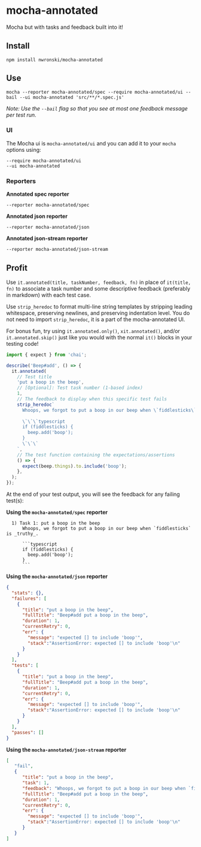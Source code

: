 # mocha-annotated
Mocha but with tasks and feedback built into it!

## Install

```
npm install nwronski/mocha-annotated
```

## Use

```
mocha --reporter mocha-annotated/spec --require mocha-annotated/ui --bail --ui mocha-annotated 'src/**/*.spec.js'
```

_Note: Use the `--bail` flag so that you see at most one feedback message per test run._

### UI

The Mocha ui is `mocha-annotated/ui` and you can add it to your `mocha` options using:

```
--require mocha-annotated/ui 
--ui mocha-annotated
```

### Reporters

**Annotated spec reporter**

```
--reporter mocha-annotated/spec
```

**Annotated json reporter**

```
--reporter mocha-annotated/json
```

**Annotated json-stream reporter**

```
--reporter mocha-annotated/json-stream
```

## Profit

Use `it.annotated(title, taskNumber, feedback, fn)` in place of `it(title, fn)` to associate a task number and 
some descriptive feedback (preferably in markdown) with each test case.

Use `strip_heredoc` to format multi-line string templates by stripping leading whitespace, preserving newlines, and 
preserving indentation level. You do not need to import `strip_heredoc`, it is a part of the mocha-annotated UI.

For bonus fun, try using `it.annotated.only()`, `xit.annotated()`, and/or `it.annotated.skip()` just like you 
would with the normal `it()` blocks in your testing code!

```javascript
import { expect } from 'chai';

describe('Beep#add', () => {
  it.annotated(
    // Test title
    'put a boop in the beep',
    // [Optional]: Test task number (1-based index)
    1,
    // The feedback to display when this specific test fails
    strip_heredoc`
      Whoops, we forgot to put a boop in our beep when \`fiddlesticks\` is _truthy_.
            
      \`\`\`typescript
      if (fiddlesticks) {
        beep.add('boop');
      }
      \`\`\`
    `,
    // The test function containing the expectations/assertions
    () => {
      expect(beep.things).to.include('boop');
    },
  );
});
```

At the end of your test output, you will see the feedback for any failing test(s):

**Using the `mocha-annotated/spec` reporter**

```shell
  1) Task 1: put a boop in the beep
      Whoops, we forgot to put a boop in our beep when `fiddlesticks` is _truthy_.
            
      ```typescript
      if (fiddlesticks) {
        beep.add('boop');
      }
      ```
```

**Using the `mocha-annotated/json` reporter**

```json
{
  "stats": {},
  "failures": [
    {
      "title": "put a boop in the beep",
      "fullTitle": "Beep#add put a boop in the beep",
      "duration": 1,
      "currentRetry": 0,
      "err": {
        "message": "expected [] to include 'boop'",
        "stack":"AssertionError: expected [] to include 'boop'\n"
      }
    }
  ],
  "tests": [
    {
      "title": "put a boop in the beep",
      "fullTitle": "Beep#add put a boop in the beep",
      "duration": 1,
      "currentRetry": 0,
      "err": {
        "message": "expected [] to include 'boop'",
        "stack":"AssertionError: expected [] to include 'boop'\n"
      }
    }
  ],
  "passes": []
}
```

**Using the `mocha-annotated/json-stream` reporter**

```json
[  
   "fail",
   {  
      "title": "put a boop in the beep",
      "task": 1,
      "feedback": "Whoops, we forgot to put a boop in our beep when `fiddlesticks` is _truthy_.\n\n```typescript\nif (fiddlesticks) {\n\tbeep.add('boop');\n}\n```",
      "fullTitle": "Beep#add put a boop in the beep",
      "duration": 1,
      "currentRetry": 0,
      "err": {
        "message": "expected [] to include 'boop'",
        "stack":"AssertionError: expected [] to include 'boop'\n"
      }
   }
]
```
